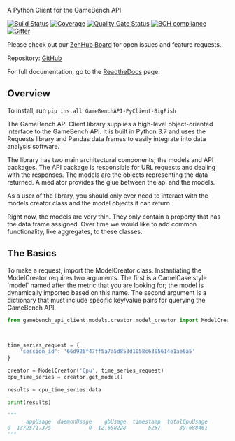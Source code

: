 A Python Client for the GameBench API

[![Build Status](https://travis-ci.com/bigfishgames/GameBenchAPI-PyClient.svg?branch=master)](https://travis-ci.com/bigfishgames/GameBenchAPI-PyClient)
[![Coverage](https://sonarcloud.io/api/project_badges/measure?project=bigfishgames_GameBenchAPI&metric=coverage)](https://sonarcloud.io/dashboard?id=bigfishgames_GameBenchAPI)
[![Quality Gate Status](https://sonarcloud.io/api/project_badges/measure?project=bigfishgames_GameBenchAPI&metric=alert_status)](https://sonarcloud.io/dashboard?id=bigfishgames_GameBenchAPI)
[![BCH compliance](https://bettercodehub.com/edge/badge/bigfishgames/GameBenchAPI-PyClient?branch=master)](https://bettercodehub.com/)
[![Gitter](https://badges.gitter.im/bigfishgames/GameBench-API-PyClient.svg)](https://gitter.im/bigfishgames/GameBench-API-PyClient?utm_source=badge&utm_medium=badge&utm_campaign=pr-badge)

Please check out our [ZenHub Board](https://app.zenhub.com/workspaces/gamebenchapi-pyclient-5cabf535a736c27636b0283d/board?repos=180245554) for open issues and feature
requests.

Repository: [GitHub](https://github.com/bigfishgames/GameBenchAPI-PyClient)

For full documentation, go to the [ReadtheDocs](https://gamebenchapi-pyclient.readthedocs.io/) page.

## Overview
To install, run `pip install GameBenchAPI-PyClient-BigFish`

The GameBench API Client library supplies a high-level object-oriented interface to the GameBench API. It is built in
Python 3.7 and uses the Requests library and Pandas data frames to easily integrate into data analysis software.

The library has two main architectural components; the models and API packages. The API package is responsible for
URL requests and dealing with the responses. The models are the objects representing the data returned. A mediator
provides the glue between the api and the models.

As a user of the library, you should only ever need to interact with the models creator class and the model objects
it can return.

Right now, the models are very thin. They only contain a property that has the data frame assigned. Over time we
would like to add common functionality, like aggregates, to these classes.

## The Basics
To make a request, import the ModelCreator class.
Instantiating the ModelCreator requires two arguments.  The first is a CamelCase style 'model'
named after the metric that you are looking for; the model is dynamically imported based on this
name.  The second argument is a dictionary that must include specific key/value pairs for
querying the GameBench API.

```python
from gamebench_api_client.models.creator.model_creator import ModelCreator



time_series_request = {
    'session_id': '66d926f47ff5a7a5d853d1058c6305614e1ae6a5'
}

creator = ModelCreator('Cpu', time_series_request)
cpu_time_series = creator.get_model()

results = cpu_time_series.data

print(results)

"""
      appUsage  daemonUsage    gbUsage  timestamp  totalCpuUsage
0  1372571.375            0  12.658228       5257      39.688461
"""

```
